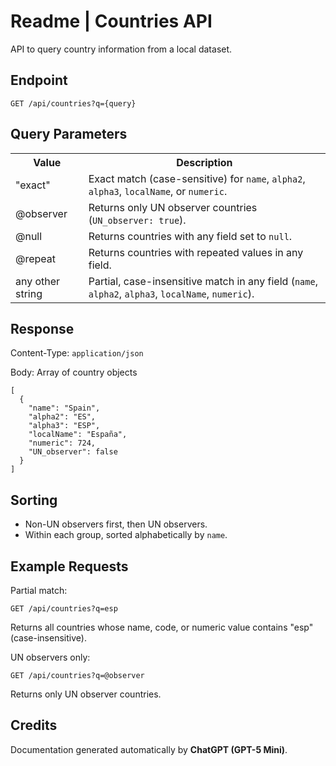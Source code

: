 <h1>Readme | Countries API</h1>

<p>API to query country information from a local dataset.</p>

<h2>Endpoint</h2>

<pre><code class="http">GET /api/countries?q={query}</code></pre>

<h2>Query Parameters</h2>

<table>
  <tr>
    <th>Value</th>
    <th>Description</th>
  </tr>
  <tr>
    <td>"exact"</td>
    <td>Exact match (case-sensitive) for <code>name</code>, <code>alpha2</code>, <code>alpha3</code>, <code>localName</code>, or <code>numeric</code>.</td>
  </tr>
  <tr>
    <td>@observer</td>
    <td>Returns only UN observer countries (<code>UN_observer: true</code>).</td>
  </tr>
  <tr>
    <td>@null</td>
    <td>Returns countries with any field set to <code>null</code>.</td>
  </tr>
  <tr>
    <td>@repeat</td>
    <td>Returns countries with repeated values in any field.</td>
  </tr>
  <tr>
    <td>any other string</td>
    <td>Partial, case-insensitive match in any field (<code>name</code>, <code>alpha2</code>, <code>alpha3</code>, <code>localName</code>, <code>numeric</code>).</td>
  </tr>
</table>

<h2>Response</h2>

<p>Content-Type: <code>application/json</code></p>
<p>Body: Array of country objects</p>

<pre><code class="json">[
  {
    "name": "Spain",
    "alpha2": "ES",
    "alpha3": "ESP",
    "localName": "España",
    "numeric": 724,
    "UN_observer": false
  }
]</code></pre>

<h2>Sorting</h2>

<ul>
  <li>Non-UN observers first, then UN observers.</li>
  <li>Within each group, sorted alphabetically by <code>name</code>.</li>
</ul>

<h2>Example Requests</h2>

<p>Partial match:</p>

<pre><code class="http">GET /api/countries?q=esp</code></pre>

<p>Returns all countries whose name, code, or numeric value contains "esp" (case-insensitive).</p>

<p>UN observers only:</p>

<pre><code class="http">GET /api/countries?q=@observer</code></pre>

<p>Returns only UN observer countries.</p>

<h2>Credits</h2>

<p>Documentation generated automatically by <strong>ChatGPT (GPT-5 Mini)</strong>.</p>
